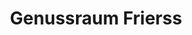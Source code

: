 ---
title: "Genussraum Frierss"
url: /klagenfurt-am-woerthersee/genussraum-frierss/
shop: Metzgerei
---